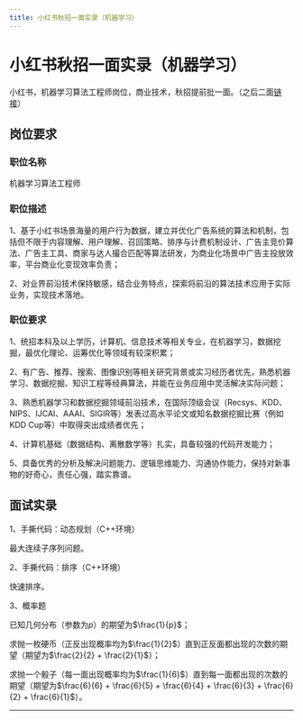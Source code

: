 ```yaml
---
title: 小红书秋招一面实录（机器学习）
---
```


# 小红书秋招一面实录（机器学习）

<script type="text/javascript" src="/include/head.js"></script>

小红书，机器学习算法工程师岗位，商业技术，秋招提前批一面。（之后二面<a href="https://www.dywan.xyz/zone/202209/210001">链接</a>）

## 岗位要求

### 职位名称

机器学习算法工程师

### 职位描述

1、基于小红书场景海量的用户行为数据，建立并优化广告系统的算法和机制，包括但不限于内容理解、用户理解、召回策略、排序与计费机制设计、广告主竞价算法、广告主工具、商家与达人撮合匹配等算法研发，为商业化场景中广告主投放效率，平台商业化变现效率负责；

2、对业界前沿技术保持敏感，结合业务特点，探索将前沿的算法技术应用于实际业务，实现技术落地。

### 职位要求

1、统招本科及以上学历，计算机、信息技术等相关专业，在机器学习，数据挖掘，最优化理论、运筹优化等领域有较深积累；

2、有广告、推荐、搜索、图像识别等相关研究背景或实习经历者优先，熟悉机器学习、数据挖掘、知识工程等经典算法，并能在业务应用中灵活解决实际问题；

3、熟悉机器学习和数据挖掘领域前沿技术，在国际顶级会议（Recsys、KDD、NIPS、IJCAI、AAAI、SIGIR等）发表过高水平论文或知名数据挖掘比赛（例如KDD Cup等）中取得突出成绩者优先；

4、计算机基础（数据结构、离散数学等）扎实，具备较强的代码开发能力；

5、具备优秀的分析及解决问题能力、逻辑思维能力、沟通协作能力，保持对新事物的好奇心，责任心强，踏实靠谱。

## 面试实录

1、手撕代码：动态规划（C++环境）

最大连续子序列问题。

2、手撕代码：排序（C++环境）

快速排序。

3、概率题

已知几何分布（参数为$p$）的期望为$\frac{1}{p}$；

求抛一枚硬币（正反出现概率均为$\frac{1}{2}$）直到正反面都出现的次数的期望（期望为$\frac{2}{2} + \frac{2}{1}$）；

求抛一个骰子（每一面出现概率均为$\frac{1}{6}$）直到每一面都出现的次数的期望（期望为$\frac{6}{6} + \frac{6}{5} + \frac{6}{4} + \frac{6}{3} + \frac{6}{2} + \frac{6}{1}$）。

---

<script type="text/javascript" src="/include/tail.js"></script>
